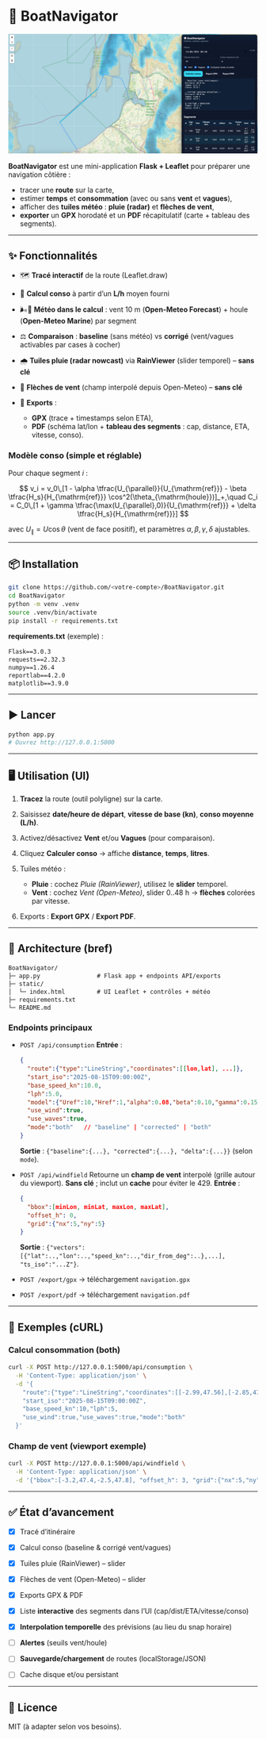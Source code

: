 # 🚤 BoatNavigator

![Screenshot](docs/screen.png)

**BoatNavigator** est une mini-application **Flask + Leaflet** pour préparer une navigation côtière :

* tracer une **route** sur la carte,
* estimer **temps** et **consommation** (avec ou sans **vent** et **vagues**),
* afficher des **tuiles météo** : **pluie (radar)** et **flèches de vent**,
* **exporter** un **GPX** horodaté et un **PDF** récapitulatif (carte + tableau des segments).

---

## ✨ Fonctionnalités

* 🗺️ **Tracé interactif** de la route (Leaflet.draw)
* 🔢 **Calcul conso** à partir d’un **L/h** moyen fourni
* 🌬️🌊 **Météo dans le calcul** : vent 10 m (**Open-Meteo Forecast**) + houle (**Open-Meteo Marine**) par segment
* ⚖️ **Comparaison** : **baseline** (sans météo) vs **corrigé** (vent/vagues activables par cases à cocher)
* 🌧️ **Tuiles pluie (radar nowcast)** via **RainViewer** (slider temporel) – **sans clé**
* 🧭 **Flèches de vent** (champ interpolé depuis Open-Meteo) – **sans clé**
* 🧾 **Exports** :

  * **GPX** (trace + timestamps selon ETA),
  * **PDF** (schéma lat/lon + **tableau des segments** : cap, distance, ETA, vitesse, conso).

### Modèle conso (simple et réglable)

Pour chaque segment $i$ :

$$
v_i = v_0\,[1 - \alpha \tfrac{U_{\parallel}}{U_{\mathrm{ref}}} - \beta \tfrac{H_s}{H_{\mathrm{ref}}} \cos^2(\theta_{\mathrm{houle}})]_+,\quad
C_i = C_0\,[1 + \gamma \tfrac{\max(U_{\parallel},0)}{U_{\mathrm{ref}}} + \delta \tfrac{H_s}{H_{\mathrm{ref}}}]
$$

avec $U_{\parallel} = U\cos\theta$ (vent de face positif), et paramètres $\alpha,\beta,\gamma,\delta$ ajustables.

---

## 📦 Installation

```bash
git clone https://github.com/<votre-compte>/BoatNavigator.git
cd BoatNavigator
python -m venv .venv
source .venv/bin/activate
pip install -r requirements.txt
```

**requirements.txt** (exemple) :

```
Flask==3.0.3
requests==2.32.3
numpy==1.26.4
reportlab==4.2.0
matplotlib==3.9.0
```

---

## ▶️ Lancer

```bash
python app.py
# Ouvrez http://127.0.0.1:5000
```

---

## 🖥️ Utilisation (UI)

1. **Tracez** la route (outil polyligne) sur la carte.
2. Saisissez **date/heure de départ**, **vitesse de base (kn)**, **conso moyenne (L/h)**.
3. Activez/désactivez **Vent** et/ou **Vagues** (pour comparaison).
4. Cliquez **Calculer conso** → affiche **distance**, **temps**, **litres**.
5. Tuiles météo :

   * **Pluie** : cochez *Pluie (RainViewer)*, utilisez le **slider** temporel.
   * **Vent** : cochez *Vent (Open-Meteo)*, slider 0..48 h → **flèches** colorées par vitesse.
6. Exports : **Export GPX** / **Export PDF**.

---

## 🧱 Architecture (bref)

```
BoatNavigator/
├─ app.py                # Flask app + endpoints API/exports
├─ static/
│  └─ index.html         # UI Leaflet + contrôles + météo
├─ requirements.txt
└─ README.md
```

### Endpoints principaux

* `POST /api/consumption`
  **Entrée** :

  ```json
  {
    "route":{"type":"LineString","coordinates":[[lon,lat], ...]},
    "start_iso":"2025-08-15T09:00:00Z",
    "base_speed_kn":10.0,
    "lph":5.0,
    "model":{"Uref":10,"Href":1,"alpha":0.08,"beta":0.10,"gamma":0.15,"delta":0.10},
    "use_wind":true,
    "use_waves":true,
    "mode":"both"   // "baseline" | "corrected" | "both"
  }
  ```

  **Sortie** : `{"baseline":{...}, "corrected":{...}, "delta":{...}}` (selon `mode`).

* `POST /api/windfield`
  Retourne un **champ de vent** interpolé (grille autour du viewport). **Sans clé** ; inclut un **cache** pour éviter le 429.
  **Entrée** :

  ```json
  {
    "bbox":[minLon, minLat, maxLon, maxLat],
    "offset_h": 0,
    "grid":{"nx":5,"ny":5}
  }
  ```

  **Sortie** : `{"vectors":[{"lat":..,"lon":..,"speed_kn":..,"dir_from_deg":..},...], "ts_iso":"...Z"}`.

* `POST /export/gpx` → téléchargement `navigation.gpx`

* `POST /export/pdf` → téléchargement `navigation.pdf`

---

## 🧪 Exemples (cURL)

### Calcul consommation (both)

```bash
curl -X POST http://127.0.0.1:5000/api/consumption \
  -H 'Content-Type: application/json' \
  -d '{
    "route":{"type":"LineString","coordinates":[[-2.99,47.56],[-2.85,47.62]]},
    "start_iso":"2025-08-15T09:00:00Z",
    "base_speed_kn":10,"lph":5,
    "use_wind":true,"use_waves":true,"mode":"both"
  }'
```

### Champ de vent (viewport exemple)

```bash
curl -X POST http://127.0.0.1:5000/api/windfield \
  -H 'Content-Type: application/json' \
  -d '{"bbox":[-3.2,47.4,-2.5,47.8], "offset_h": 3, "grid":{"nx":5,"ny":5}}'
```

---

## ✅ État d’avancement

* [x] Tracé d’itinéraire
* [x] Calcul conso (baseline & corrigé vent/vagues)
* [x] Tuiles pluie (RainViewer) – slider
* [x] Flèches de vent (Open-Meteo) – slider
* [x] Exports GPX & PDF
* [x] Liste **interactive** des segments dans l’UI (cap/dist/ETA/vitesse/conso)
* [x] **Interpolation temporelle** des prévisions (au lieu du snap horaire)
* [ ] **Alertes** (seuils vent/houle)
* [ ] **Sauvegarde/chargement** de routes (localStorage/JSON)
* [ ] Cache disque et/ou persistant


---

## 📄 Licence

MIT (à adapter selon vos besoins).


